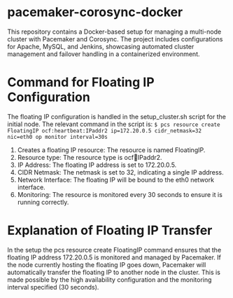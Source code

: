 # pacemaker-corosync-docker

This repository contains a Docker-based setup for managing a multi-node cluster with Pacemaker and Corosync. The project includes configurations for Apache, MySQL, and Jenkins, showcasing automated cluster management and failover handling in a containerized environment.

# Command for Floating IP Configuration
The floating IP configuration is handled in the setup_cluster.sh script for the initial node. The relevant command in the script is:
 `$ pcs resource create FloatingIP ocf:heartbeat:IPaddr2 ip=172.20.0.5 cidr_netmask=32 nic=eth0 op monitor interval=30s`
1. Creates a floating IP resource: The resource is named FloatingIP.
2. Resource type: The resource type is ocf:heartbeat:IPaddr2.
3. IP Address: The floating IP address is set to 172.20.0.5.
4. CIDR Netmask: The netmask is set to 32, indicating a single IP address.
5. Network Interface: The floating IP will be bound to the eth0 network interface.
6. Monitoring: The resource is monitored every 30 seconds to ensure it is running correctly.
# Explanation of Floating IP Transfer
In the setup the pcs resource create FloatingIP command ensures that the floating IP address 172.20.0.5 is monitored and managed by Pacemaker. If the node currently hosting the floating IP goes down, Pacemaker will automatically transfer the floating IP to another node in the cluster. This is made possible by the high availability configuration and the monitoring interval specified (30 seconds).
